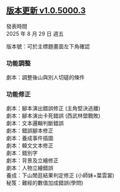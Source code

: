 ## [版本更新 v1.0.5000.3](https://store.steampowered.com/news/app/1859910/view/527604492371231166?l=tchinese)

發表時間  
2025 年 8 月 29 日 週五

版本號：可於主標題畫面左下角確認


### 功能調整

劇本：調整後山與別人切磋的條件  



### 功能修正

劇本：腳本演出錯誤修正 (主角堅決逃離)  
劇本：腳本演出卡死錯誤 (西武林盟戰敗)  
劇本：文本邏輯判斷錯誤  
劇本：錯誤腳本修正  
劇本：養成事件插圖  
劇本：韓文文本修正  
劇本：錯別字  
劇本：背景及立繪修正  
劇本：人物立繪錯誤  
養成：下山閒逛結果判定修正 (小師妹+葉雲裳)  
秘笈：難經的數值加成錯誤(學問)  
